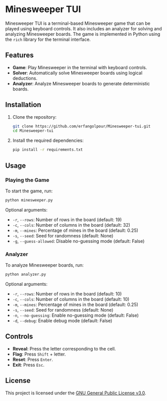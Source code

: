 # Minesweeper TUI

Minesweeper TUI is a terminal-based Minesweeper game that can be played using keyboard controls. It also includes an analyzer for solving and analyzing Minesweeper boards. The game is implemented in Python using the `rich` library for the terminal interface.

## Features

- **Game**: Play Minesweeper in the terminal with keyboard controls.
- **Solver**: Automatically solve Minesweeper boards using logical deductions.
- **Analyzer**: Analyze Minesweeper boards to generate deterministic boards.

## Installation

1. Clone the repository:
    ```bash
    git clone https://github.com/erfangolpour/Minesweeper-tui.git
    cd Minesweeper-tui
    ```
2. Install the required dependencies:
    ```bash
    pip install -r requirements.txt
    ```

## Usage

### Playing the Game

To start the game, run:
```bash
python minesweeper.py
```

Optional arguments:
- `-r`, `--rows`: Number of rows in the board (default: 19)
- `-c`, `--cols`: Number of columns in the board (default: 32)
- `-m`, `--mines`: Percentage of mines in the board (default: 0.25)
- `-s`, `--seed`: Seed for randomness (default: None)
- `-g`, `--guess-allowed`: Disable no-guessing mode (default: False)

### Analyzer

To analyze Minesweeper boards, run:
```bash
python analyzer.py
```

Optional arguments:
- `-r`, `--rows`: Number of rows in the board (default: 10)
- `-c`, `--cols`: Number of columns in the board (default: 10)
- `-m`, `--mines`: Percentage of mines in the board (default: 0.25)
- `-s`, `--seed`: Seed for randomness (default: None)
- `-n`, `--no-guessing`: Enable no-guessing mode (default: False)
- `-d`, `--debug`: Enable debug mode (default: False)

## Controls

- **Reveal**: Press the letter corresponding to the cell.
- **Flag**: Press `Shift` + letter.
- **Reset**: Press `Enter`.
- **Exit**: Press `Esc`.

## License

This project is licensed under the [GNU General Public License v3.0](LICENSE).
